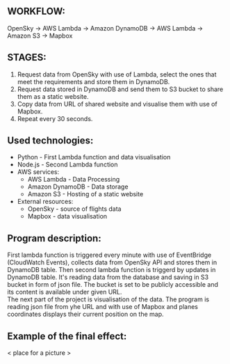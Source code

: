 ## WORKFLOW:
OpenSky -> AWS Lambda -> Amazon DynamoDB -> AWS Lambda -> Amazon S3 -> Mapbox

## STAGES:
1. Request data from OpenSky with use of Lambda, select the ones that meet the requirements and store them in DynamoDB.
2. Request data stored in DynamoDB and send them to S3 bucket to share them as a static website.
3. Copy data from URL of shared website and visualise them with use of Mapbox.
4. Repeat every 30 seconds.

## Used technologies:
- Python - First Lambda function and data visualisation
- Node.js - Second Lambda function
- AWS services:
  - AWS Lambda - Data Processing <!-- (Downloading data, Uploading to DB and Refreshing the json file content) -->
  - Amazon DynamoDB - Data storage <!-- in a Table -->
  - Amazon S3 - Hosting of a static website <!-- containing parameters of flights that meet the requirements (we are looking for flights above Poland) in form of json file -->
- External resources:
  - OpenSky - source of flights data
  - Mapbox -  data visualisation 

## Program description:
First lambda function is triggered every minute with use of EventBridge (CloudWatch Events), collects data from OpenSky API and stores them in DynamoDB table. Then second lambda function is triggerd by updates in DynamoDB table. It's reading data from the database and saving in S3 bucket in form of json file. The bucket is set to be publicly accessible and its content is available under given URL.</br>
The next part of the project is visualisation of the data. The program is reading json file from yhe URL and with use of Mapbox and planes coordinates displays their current position on the map.
  
## Example of the final effect:
< place for a picture >
